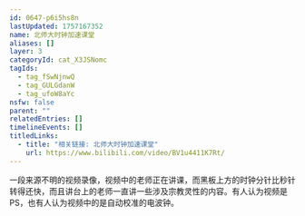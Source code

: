 ```yaml
---
id: 0647-p6i5hs8n
lastUpdated: 1757167352
name: 北师大时钟加速课堂
aliases: []
layer: 3
categoryId: cat_X3JSNomc
tagIds:
  - tag_fSwNjnwQ
  - tag_GULGdanW
  - tag_ufoW8aYc
nsfw: false
parent: ""
relatedEntries: []
timelineEvents: []
titledLinks:
  - title: "相关链接: 北师大时钟加速课堂"
    url: https://www.bilibili.com/video/BV1u4411K7Rt/
---
```


一段来源不明的视频录像，视频中的老师正在讲课，而黑板上方的时钟分针比秒针转得还快，而且讲台上的老师一直讲一些涉及宗教灵性的内容。有人认为视频是PS，也有人认为视频中的是自动校准的电波钟。
